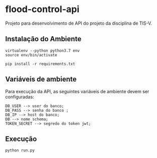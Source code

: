 # flood-control-api

Projeto para desenvolvimento de API do projeto da disciplina de TIS-V. 

## Instalação do Ambiente
```
virtualenv --python python3.7 env
source env/bin/activate
```
```
pip install -r requirements.txt
```

## Variáveis de ambiente 
Para execução da API, as seguintes variáveis de ambiente devem ser configuradas:
```
DB_USER --> user do banco;
DB_PASS --> senha do banco ;
DB_IP --> host do banco;
DB --> nome schema;
TOKEN_SECRET --> segredo do token jwt;
```

## Execução 
```
python run.py
```
